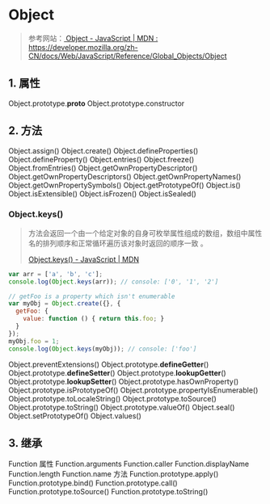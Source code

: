 #  **Object** 

> 参考网站：[ Object - JavaScript | MDN : https://developer.mozilla.org/zh-CN/docs/Web/JavaScript/Reference/Global_Objects/Object ]( https://developer.mozilla.org/zh-CN/docs/Web/JavaScript/Reference/Global_Objects/Object )

## 1.  属性

Object.prototype.__proto__
Object.prototype.constructor

## 2.  方法
Object.assign()
Object.create()
Object.defineProperties()
Object.defineProperty()
Object.entries()
Object.freeze()
Object.fromEntries()
Object.getOwnPropertyDescriptor()
Object.getOwnPropertyDescriptors()
Object.getOwnPropertyNames()
Object.getOwnPropertySymbols()
Object.getPrototypeOf()
Object.is()
Object.isExtensible()
Object.isFrozen()
Object.isSealed()

### Object.keys()

> 方法会返回一个由一个给定对象的自身可枚举属性组成的数组，数组中属性名的排列顺序和正常循环遍历该对象时返回的顺序一致 。 
>
> [Object.keys() - JavaScript | MDN]( https://developer.mozilla.org/zh-CN/docs/Web/JavaScript/Reference/Global_Objects/Object/keys )

```javascript
var arr = ['a', 'b', 'c'];
console.log(Object.keys(arr)); // console: ['0', '1', '2']

// getFoo is a property which isn't enumerable
var myObj = Object.create({}, {
  getFoo: {
    value: function () { return this.foo; }
  } 
});
myObj.foo = 1;
console.log(Object.keys(myObj)); // console: ['foo']
```



Object.preventExtensions()
Object.prototype.__defineGetter__()
Object.prototype.__defineSetter__()
Object.prototype.__lookupGetter__()
Object.prototype.__lookupSetter__()
Object.prototype.hasOwnProperty()
Object.prototype.isPrototypeOf()
Object.prototype.propertyIsEnumerable()
Object.prototype.toLocaleString()
Object.prototype.toSource()
Object.prototype.toString()
Object.prototype.valueOf()
Object.seal()
Object.setPrototypeOf()
Object.values()

## 3.  继承

Function
属性
Function.arguments
Function.caller
Function.displayName
Function.length
Function.name
方法
Function.prototype.apply()
Function.prototype.bind()
Function.prototype.call()
Function.prototype.toSource()
Function.prototype.toString()